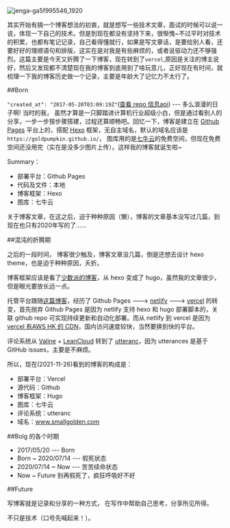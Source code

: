 ![jenga-ga5f995546_1920](https://qiniu.5ires.top/uPic/jenga-ga5f995546_1920.jpeg)

其实开始有搞一个博客想法的初衷，就是想写一些技术文章，面试的时候可以说一说，体现一下自己的技术。但是到现在都没有坚持下来，很惭愧~不过平时对技术的积累，也都有笔记记录，自己看得懂就行，如果是写文章话，是要给别人看，还要好好的理顺语句和排版，这实在是对我是有些麻烦的，或者说驱动力还不够强烈。这篇主要是今天又折腾了一下博客，现在转到了`vercel`,原因是关注的博主说好，然后又发现都不清楚现在我的博客到底用到了啥玩意儿，正好现在有时间，就梳理一下我的博客历史做一个记录，主要是年龄大了记忆力不太行了。

##Born

`"created_at": "2017-05-20T03:09:19Z"`([查看 repo  信息api](https://api.github.com/repos/goldpumpkin/goldpumpkin.github.io)) --- 多么浪漫的日子啊! 当时的我， 虽然才算是一只脚踏进计算机行业超级小白，但是通过看别人的分享，一步一步按步骤搭建，过程还算顺畅吧。回忆一下，博客是建立在 [Github Pages](https://pages.github.com/) 平台上的，搭配 [Hexo](https://hexo.io/) 框架，无自主域名，默认的域名应该是`https://goldpumpkin.github.io/`， 图库用的是[七牛云](https://www.qiniu.com/)的免费空间，但现在免费空间还没用完（实在是没多少图片上传）。这样我的博客就诞生啦~ 

Summary：

+ 部署平台：Github Pages
+ 代码及文件：本地
+ 博客框架：Hexo
+ 图库：七牛云

关于博客文章，在这之后，迫于种种原因（懒），博客的文章基本没写过几篇，到现在也只有2020年写的了......

##混沌的折腾期

之后的一段时间， 博客很少触及，博客文章没几篇，倒是还想去设计 hexo theme，也是迫于种种原因，夭折。

博客框架应该是看了[少数派的博客](https://sspai.com/post/59904)，从 hexo 变成了 hugo，虽然我的文章很少，但是眼光要放长远一点。

托管平台跟随[这篇博客](https://www.bmpi.dev/dev/guide-to-setup-blog-site-with-zero-cost-5/)，经历了 Github Pages ---> [netlify](https://www.netlify.com/) ---> [vercel](https://vercel.com/) 的转变，首先抛弃 Github Pages 是因为 netlify 支持 hexo 和 hugo 部署脚本的，关联 github repo 可实现持续更新和自动化部署。而从 netlify 到 vercel 是因为 [vercel 有AWS HK 的 CDN](https://aozaki.cc/migrating-to-vercel/)，国内访问速度较快，当然要换到快的平台。

评论系统从 [Valine](https://vuepress-theme-reco.recoluan.com/views/plugins/comments.html) + [LeanCloud](https://www.leancloud.cn/) 转到了 [utteranc](https://utteranc.es/)，因为 utterances 是基于 GitHub issues，主要是不麻烦。

所以，现在(2021-11-26)看到的博客的构成是：

+ 部署平台：Vercel
+ 源代码：Github
+ 博客框架：Hugo
+ 图库：七牛云
+ 评论系统：utteranc
+ 域名：www.smallgolden.com

##Bolg 的各个时期

+ 2017/05/20 --- Born
+ Born ~ 2020/07/14 --- 假死状态
+ 2020/07/14 ~ Now --- 苦苦续命状态
+ Now ~ Future 别再假死了，疯狂呼吸好不好

##Future

写博客就是记录和分享的一种方式， 在写作中帮助自己思考，分享所见所得。

不只是技术（口号先喊起来！）。

